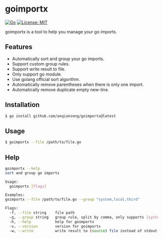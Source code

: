# goimportx

[![Go](https://github.com/anqiansong/goimportx/actions/workflows/go.yml/badge.svg)](https://github.com/anqiansong/goimportx/actions/workflows/go.yml)
[![License: MIT](https://img.shields.io/badge/License-MIT-gree.svg)](https://github.com/anqiansong/goimportx/blob/main/LICENSE)

goimportx is a tool to help you manage your go imports.

## Features

- Automatically sort and group your go imports.
- Support custom group rules.
- Support write result to file.
- Only support go module.
- Use golang official sort algorithm.
- Automatically remove parentheses when there is only one import.
- Automatically remove duplicate empty new-line.

## Installation

```bash
$ go install github.com/anqiansong/goimportx@latest
```

## Usage

```bash
$ goimportx --file /path/to/file.go
```

## Help

```bash
goimportx --help
sort and group go imports

Usage:
  goimportx [flags]

Examples:
goimportx --file /path/to/file.go --group "system,local,third"

Flags:
  -f, --file string    file path
  -g, --group string   group rule, split by comma, only supports [system,local,third,others] (default "system,local,third")
  -h, --help           help for goimportx
  -v, --version        version for goimportx
  -w, --write          write result to (source) file instead of stdout
```

